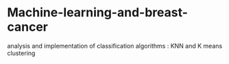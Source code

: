 # Machine-learning-and-breast-cancer
analysis and implementation of classification algorithms : KNN and K means clustering
